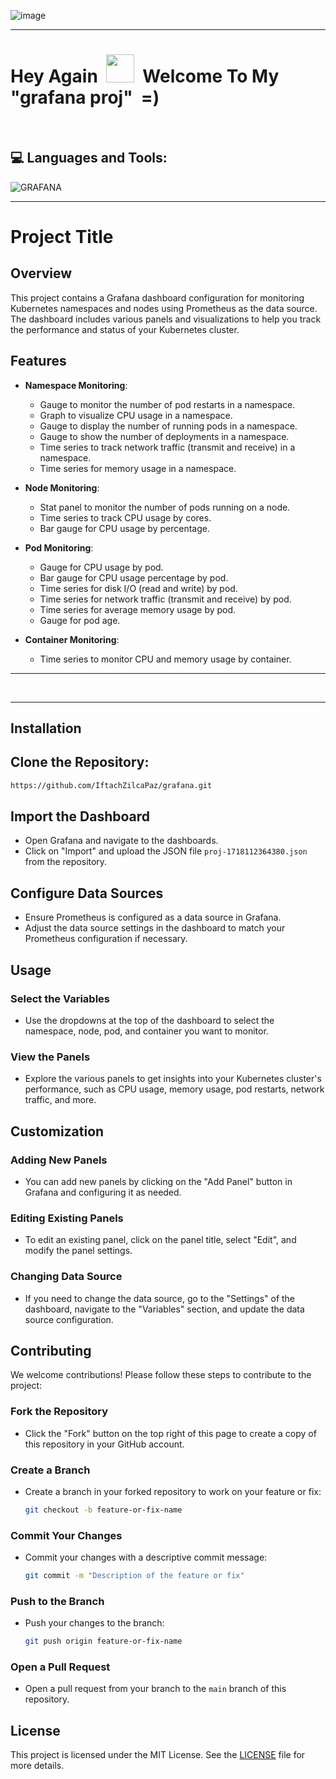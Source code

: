 ![image](https://github.com/IftachZilcaPaz/ci_cd_github_action_aws/assets/151572520/c4b1a850-020a-42af-942a-37f0a8796a49)

---

<p>
<h1> Hey Again &nbsp;<img src="https://raw.githubusercontent.com/MartinHeinz/MartinHeinz/master/wave.gif" height="45" width="45"/>&nbsp;&nbsp;Welcome To My "grafana proj" &nbsp;=)</h1>
</p>
<br/>

## 💻 Languages and Tools:

![GRAFANA](https://img.shields.io/badge/grafana-F46800.svg?style=flat&logo=grafana&logoColor=white&color=%23F46800)




---



# Project Title

## Overview

This project contains a Grafana dashboard configuration for monitoring Kubernetes namespaces and nodes using Prometheus as the data source. The dashboard includes various panels and visualizations to help you track the performance and status of your Kubernetes cluster.

## Features

- **Namespace Monitoring**:
  - Gauge to monitor the number of pod restarts in a namespace.
  - Graph to visualize CPU usage in a namespace.
  - Gauge to display the number of running pods in a namespace.
  - Gauge to show the number of deployments in a namespace.
  - Time series to track network traffic (transmit and receive) in a namespace.
  - Time series for memory usage in a namespace.

- **Node Monitoring**:
  - Stat panel to monitor the number of pods running on a node.
  - Time series to track CPU usage by cores.
  - Bar gauge for CPU usage by percentage.

- **Pod Monitoring**:
  - Gauge for CPU usage by pod.
  - Bar gauge for CPU usage percentage by pod.
  - Time series for disk I/O (read and write) by pod.
  - Time series for network traffic (transmit and receive) by pod.
  - Time series for average memory usage by pod.
  - Gauge for pod age.

- **Container Monitoring**:
  - Time series to monitor CPU and memory usage by container.
 
--------

&nbsp;
&nbsp;
&nbsp;
&nbsp;

--------

## Installation

## Clone the Repository:
   ```sh
   https://github.com/IftachZilcaPaz/grafana.git
   ```
## Import the Dashboard

   - Open Grafana and navigate to the dashboards.
   - Click on "Import" and upload the JSON file `proj-1718112364380.json` from the repository.


## Configure Data Sources

- Ensure Prometheus is configured as a data source in Grafana.
-  Adjust the data source settings in the dashboard to match your Prometheus configuration if necessary.

## Usage

### Select the Variables

- Use the dropdowns at the top of the dashboard to select the namespace, node, pod, and container you want to monitor.

### View the Panels

- Explore the various panels to get insights into your Kubernetes cluster's performance, such as CPU usage, memory usage, pod restarts, network traffic, and more.

## Customization

### Adding New Panels

- You can add new panels by clicking on the "Add Panel" button in Grafana and configuring it as needed.

### Editing Existing Panels

- To edit an existing panel, click on the panel title, select "Edit", and modify the panel settings.

### Changing Data Source

- If you need to change the data source, go to the "Settings" of the dashboard, navigate to the "Variables" section, and update the data source configuration.

## Contributing

We welcome contributions! Please follow these steps to contribute to the project:

### Fork the Repository

- Click the "Fork" button on the top right of this page to create a copy of this repository in your GitHub account.

### Create a Branch

- Create a branch in your forked repository to work on your feature or fix:
  ```sh
  git checkout -b feature-or-fix-name
  ```

### Commit Your Changes

- Commit your changes with a descriptive commit message:
  ```sh
  git commit -m "Description of the feature or fix"
  ```

### Push to the Branch

- Push your changes to the branch:
  ```sh
  git push origin feature-or-fix-name
  ```


### Open a Pull Request

- Open a pull request from your branch to the `main` branch of this repository.

## License

This project is licensed under the MIT License. See the [LICENSE](LICENSE) file for more details.






  
